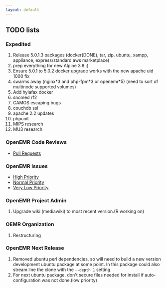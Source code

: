 ```yaml
---
layout: default
---
```

## TODO lists

### Expedited
1. Release 5.0.1.3 packages (docker(DONE), tar, zip, ubuntu, xampp, appliance, express/standard aws marketplace)
1. prep everything for new Alpine 3.8 :)
1. Ensure 5.0.1 to 5.0.2 docker upgrade works with the new apache uid 1000 fix
1. swarms away (nginx\*3 and php-fpm\*3 or openemr\*5) (need to sort of multinode supported volumes)
1. Add hylafax docker
1. snomed rf2
1. CAMOS escaping bugs
1. couchdb ssl
1. apache 2.2 updates
1. phpunit
1. MIPS research
1. MU3 research


### OpenEMR Code Reviews
* [Pull Requests](https://github.com/openemr/openemr/pulls)

### OpenEMR Issues
* [High Priority](https://github.com/openemr/openemr/milestone/2)
* [Normal Priority](https://github.com/openemr/openemr/milestone/4)
* [Very Low Priority](https://github.com/openemr/openemr/milestone/5)

### OpenEMR Project Admin
1. Upgrade wiki (mediawiki) to most recent version.(R working on)

### OEMR Organization
1. Restructuring

### OpenEMR Next Release
1. Removed ubuntu perl dependencies, so will need to build a new version development ubuntu package at some point. In this package could also stream line the clone with the `--depth 1` setting.
1. For next ubuntu package, don't secure files needed for install if auto-configuration was not done.(low priority)
